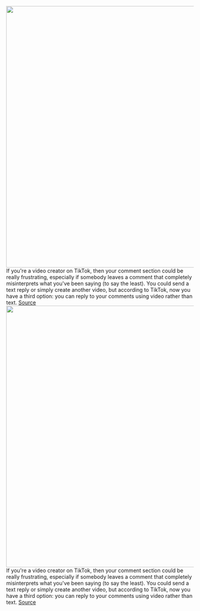 <img src='https://cdn.vox-cdn.com/thumbor/x4IyRhil_y_IVEpanm7hbmrKiCI=/0x0:2040x1360/1200x800/filters:focal(857x517:1183x843)/cdn.vox-cdn.com/uploads/chorus_image/image/69606152/acastro_190723_1777_tiktok_0003.0.0.jpg' width='700px' /><br/>
If you're a video creator on TikTok, then your comment section could be really frustrating, especially if somebody leaves a comment that completely misinterprets what you've been saying (to say the least). You could send a text reply or simply create another video, but according to TikTok, now you have a third option: you can reply to your comments using video rather than text.
<a href='https://www.theverge.com/22583435/tiktok-reply-video-comments-how-to'> Source <a/><img src='https://cdn.vox-cdn.com/thumbor/x4IyRhil_y_IVEpanm7hbmrKiCI=/0x0:2040x1360/1200x800/filters:focal(857x517:1183x843)/cdn.vox-cdn.com/uploads/chorus_image/image/69606152/acastro_190723_1777_tiktok_0003.0.0.jpg' width='700px' /><br/>
If you're a video creator on TikTok, then your comment section could be really frustrating, especially if somebody leaves a comment that completely misinterprets what you've been saying (to say the least). You could send a text reply or simply create another video, but according to TikTok, now you have a third option: you can reply to your comments using video rather than text.
<a href='https://www.theverge.com/22583435/tiktok-reply-video-comments-how-to'> Source <a/>